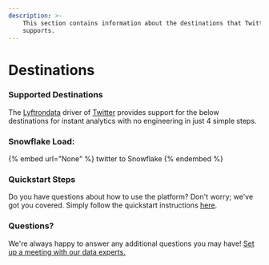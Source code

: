 ```yaml
---
description: >-
    This section contains information about the destinations that Twitter
    supports.
---
```


# Destinations

### Supported Destinations

The [Lyftrondata](https://www.lyftrondata.com/) driver of [Twitter](None) provides support for the below destinations for instant analytics with no engineering in just 4 simple steps.

### Snowflake Load:

{% embed url="None" %}
twitter to Snowflake
{% endembed %}

### Quickstart Steps

Do you have questions about how to use the platform? Don't worry; we've got you covered. Simply follow the quickstart instructions [here](README.md).

### Questions? <a href="#questions" id="questions"></a>

We're always happy to answer any additional questions you may have! [Set up a meeting with our data experts.](https://www.lyftrondata.com/book-a-meeting/)
